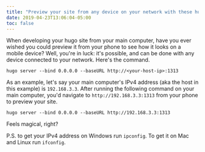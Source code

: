 ```yaml
---
title: "Preview your site from any device on your network with these hugo server options"
date: 2019-04-23T13:06:04-05:00
toc: false
---
```


When developing your hugo site from your main computer, have you ever wished you could preview it from your phone to see how it looks on a mobile device? Well, you're in luck: it's possible, and can be done with any device connected to your network. Here's the command. 

```
hugo server --bind 0.0.0.0 --baseURL http://<your-host-ip>:1313
```

As an example, let's say your main computer's IPv4 address (aka the host in this example) is `192.168.3.3`. After running the following command on your main computer, you'd navigate to `http://192.168.3.3:1313` from your phone to preview your site. 

```
hugo server --bind 0.0.0.0 --baseURL http://192.168.3.3:1313
```

Feels magical, right?

P.S. to get your IPv4 address on Windows run `ipconfig`. To get it on Mac and Linux run `ifconfig`. 
